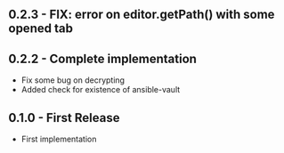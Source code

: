 ## 0.2.3 - FIX: error on editor.getPath() with some opened tab

## 0.2.2 - Complete implementation
* Fix some bug on decrypting
* Added check for existence of ansible-vault

## 0.1.0 - First Release
* First implementation
